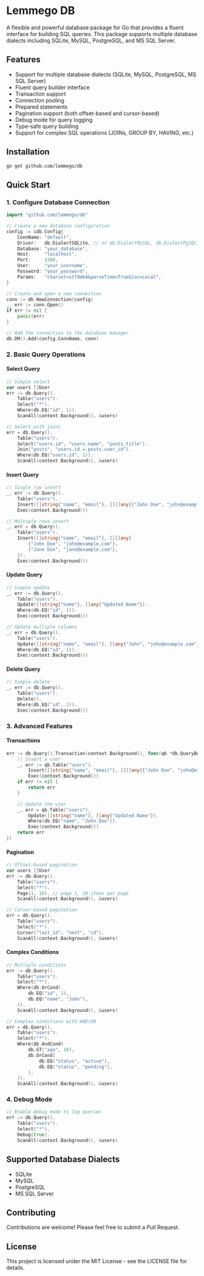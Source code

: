 # Lemmego DB

A flexible and powerful database package for Go that provides a fluent interface for building SQL queries. This package supports multiple database dialects including SQLite, MySQL, PostgreSQL, and MS SQL Server.

## Features

- Support for multiple database dialects (SQLite, MySQL, PostgreSQL, MS SQL Server)
- Fluent query builder interface
- Transaction support
- Connection pooling
- Prepared statements
- Pagination support (both offset-based and cursor-based)
- Debug mode for query logging
- Type-safe query building
- Support for complex SQL operations (JOINs, GROUP BY, HAVING, etc.)

## Installation

```bash
go get github.com/lemmego/db
```

## Quick Start

### 1. Configure Database Connection

```go
import "github.com/lemmego/db"

// Create a new database configuration
config := &db.Config{
    ConnName: "default",
    Driver:   db.DialectSQLite, // or db.DialectMySQL, db.DialectPgSQL, db.DialectMsSQL
    Database: "your_database",
    Host:     "localhost",
    Port:     3306,
    User:     "your_username",
    Password: "your_password",
    Params:   "charset=utf8mb4&parseTime=True&loc=Local",
}

// Create and open a new connection
conn := db.NewConnection(config)
_, err := conn.Open()
if err != nil {
    panic(err)
}

// Add the connection to the database manager
db.DM().Add(config.ConnName, conn)
```

### 2. Basic Query Operations

#### Select Query

```go
// Simple select
var users []User
err := db.Query().
    Table("users").
    Select("*").
    Where(db.EQ("id", 1)).
    ScanAll(context.Background(), &users)

// Select with joins
err = db.Query().
    Table("users").
    Select("users.id", "users.name", "posts.title").
    Join("posts", "users.id = posts.user_id").
    Where(db.EQ("users.id", 1)).
    ScanAll(context.Background(), &users)
```

#### Insert Query

```go
// Single row insert
_, err := db.Query().
    Table("users").
    Insert([]string{"name", "email"}, [][]any{{"John Doe", "john@example.com"}}).
    Exec(context.Background())

// Multiple rows insert
_, err = db.Query().
    Table("users").
    Insert([]string{"name", "email"}, [][]any{
        {"John Doe", "john@example.com"},
        {"Jane Doe", "jane@example.com"},
    }).
    Exec(context.Background())
```

#### Update Query

```go
// Simple update
_, err := db.Query().
    Table("users").
    Update([]string{"name"}, []any{"Updated Name"}).
    Where(db.EQ("id", 1)).
    Exec(context.Background())

// Update multiple columns
_, err = db.Query().
    Table("users").
    Update([]string{"name", "email"}, []any{"John", "john@example.com"}).
    Where(db.EQ("id", 1)).
    Exec(context.Background())
```

#### Delete Query

```go
// Simple delete
_, err := db.Query().
    Table("users").
    Delete().
    Where(db.EQ("id", 1)).
    Exec(context.Background())
```

### 3. Advanced Features

#### Transactions

```go
err := db.Query().Transaction(context.Background(), func(qb *db.QueryBuilder) error {
    // Insert a user
    _, err := qb.Table("users").
        Insert([]string{"name", "email"}, [][]any{{"John Doe", "john@example.com"}}).
        Exec(context.Background())
    if err != nil {
        return err
    }

    // Update the user
    _, err = qb.Table("users").
        Update([]string{"name"}, []any{"Updated Name"}).
        Where(db.EQ("name", "John Doe")).
        Exec(context.Background())
    return err
})
```

#### Pagination

```go
// Offset-based pagination
var users []User
err := db.Query().
    Table("users").
    Select("*").
    Page(1, 10). // page 1, 10 items per page
    ScanAll(context.Background(), &users)

// Cursor-based pagination
err = db.Query().
    Table("users").
    Select("*").
    Cursor("last_id", "next", "id").
    ScanAll(context.Background(), &users)
```

#### Complex Conditions

```go
// Multiple conditions
err := db.Query().
    Table("users").
    Select("*").
    Where(db.OrCond(
        db.EQ("id", 1),
        db.EQ("name", "John"),
    )).
    ScanAll(context.Background(), &users)

// Complex conditions with AND/OR
err = db.Query().
    Table("users").
    Select("*").
    Where(db.AndCond(
        db.GT("age", 18),
        db.OrCond(
            db.EQ("status", "active"),
            db.EQ("status", "pending"),
        ),
    )).
    ScanAll(context.Background(), &users)
```

### 4. Debug Mode

```go
// Enable debug mode to log queries
err := db.Query().
    Table("users").
    Select("*").
    Debug(true).
    ScanAll(context.Background(), &users)
```

## Supported Database Dialects

- SQLite
- MySQL
- PostgreSQL
- MS SQL Server

## Contributing

Contributions are welcome! Please feel free to submit a Pull Request.

## License

This project is licensed under the MIT License - see the LICENSE file for details.